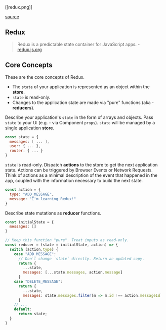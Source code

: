 [[redux.png]]

[source](https://github.com/reduxjs/redux/issues/653)

## Redux

> Redux is a predictable state container for JavaScript apps. - [redux.js.org](https://redux.js.org/)

## Core Concepts

These are the core concepts of Redux.

* The `state` of your application is represented as an object within the **store**.
* `state` is read-only.
* Changes to the application state are made via "pure" functions (aka - **reducers**).

Describe your application's `state` in the form of arrays and objects.
Pass `state` to your UI (e.g. - via Component `props`). `state` will be managed
by a single application **store**.

```js
const state = {
  messages: [ ... ],
  user: { ... },
  router: { ... }
}
```

`state` is read-only. Dispatch **actions** to the store to get the next
application state. Actions can be triggered by Browser Events or Network Requests.
Think of actions as a minimal description of the event that happened in the app,
coupled with the information necessary to build the next state.

```js
const action = {
  type: "ADD_MESSAGE",
  message: "I'm learning Redux!"
}
```

Describe state mutations as **reducer** functions.

```js
const initialState = {
  messages: []
}

// Keep this function "pure". Treat inputs as read-only.
const reducer = (state = initialState, action) => {
  switch (action.type) {
    case "ADD_MESSAGE":
      // Don't change `state` directly. Return an updated copy.
      return {
        ...state,
        messages: [...state.messages, action.message]
      }
    case "DELETE_MESSAGE":
      return {
        ...state,
        messages: state.messages.filter(m => m.id !== action.messageId)
      }
    // ...
    default:
      return state;
  }
}
```
